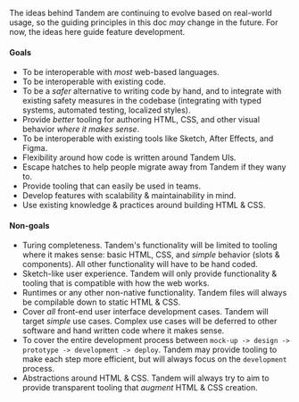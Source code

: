 The ideas behind Tandem are continuing to evolve based on real-world usage, so the guiding principles in this doc _may_ change in the future. For now, the ideas here guide feature development.

#### Goals

- To be interoperable with _most_ web-based languages.
- To be interoperable with existing code.
- To be a _safer_ alternative to writing code by hand, and to integrate with existing safety measures in the codebase (integrating with typed systems, automated testing, localized styles).
- Provide _better_ tooling for authoring HTML, CSS, and other visual behavior _where it makes sense_.
- To be interoperable with existing tools like Sketch, After Effects, and Figma.
- Flexibility around how code is written around Tandem UIs.
- Escape hatches to help people migrate away from Tandem if they wany to.
- Provide tooling that can easily be used in teams.
- Develop features with scalability & maintainability in mind.
- Use existing knowledge & practices around building HTML & CSS.

#### Non-goals

- Turing completeness. Tandem's functionality will be limited to tooling where it makes sense: basic HTML, CSS, and _simple_ behavior (slots & components). All other functionality will have to be hand coded.
- Sketch-like user experience. Tandem will only provide functionality & tooling that is compatible with how the web works.
- Runtimes or any other non-native functionality. Tandem files will always be compilable down to static HTML & CSS.
- Cover _all_ front-end user interface development cases. Tandem will target _simple_ use cases. Complex use cases will be deferred to other software and hand written code where it makes sense.
- To cover the entire development process between `mock-up -> design -> prototype -> development -> deploy`. Tandem may provide tooling to make each step more efficient, but will always focus on the `development` process.
- Abstractions around HTML & CSS. Tandem will always try to aim to provide transparent tooling that _augment_ HTML & CSS creation.
